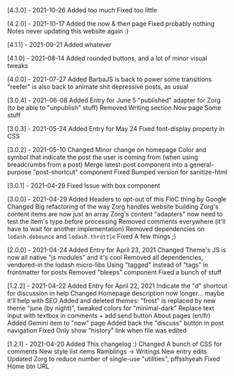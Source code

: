 [4.3.0] - 2021-10-26
Added
    too much
Fixed
    too little

[4.2.0] - 2021-10-17
Added
    the now & then page
Fixed
    probably nothing
Notes
    never updating this website again :)

[4.1.1] - 2021-09-21
Added
    whatever

[4.1.0] - 2021-08-14
Added
    rounded buttons, and a lot of minor visual tweaks

[4.0.0] - 2021-07-27
Added
    BarbaJS is back to power some transitions
    "reefer" is also back to animate shit
    depressive posts, as usual

[3.0.4] - 2021-06-08
Added
    Entry for June 5
    "published" adapter for Zorg (to be able to "unpublish" stuff)
Removed
    Writing section
    Now page
    Some stuff

[3.0.3] - 2021-05-24
Added
    Entry for May 24
Fixed
    font-display property in CSS

[3.0.2] - 2021-05-10
Changed
    Minor change on homepage
    Color and symbol that indicate the post the user is coming from (when using breadcrumbs from a post)
    Merge latest-post component into a general-purpose "post-shortcut" component
Fixed
    Bumped version for sanitize-html

[3.0.1] - 2021-04-29
Fixed
    Issue with box component

[3.0.0] - 2021-04-29
Added
    Headers to opt-out of this FloC thing by Google
Changed
    Big refactoring of the way Zorg handles website building
    Zorg's content items are now just an array
    Zorg's content "adapters" now need to test the item's type before processing
    Removed comments everywhere (it'll have to wait for another implementation)
    Removed dependencies on `lodash.debounce` and `lodash.throttle`
Fixed
    A few things ;)

[2.0.0] - 2021-04-24
Added
    Entry for April 23, 2021
Changed
    Theme's JS is now all native "js modules" and it's cool
    Removed all dependencies, vendored-in the lodash micro-libs
    Using "tagged" instead of "tags" in frontmatter for posts
    Removed "bleeps" component
Fixed
    a bunch of stuff

[1.2.2] - 2021-04-22
Added
    Entry for April 22, 2021
    Indicate the "d" shortcut for discussion in help
Changed
    Homepage description now longer... maybe it'll help with SEO
    Added and deleted themes: "frost" is replaced by new theme "june (by night)", tweaked colors for "minimal-dark"
    Replace text input with textbox in comments + add send button
    About pages (en/fr)
    Added Gemini item to "now" page
    Added back the "discuss" button in post navigation
Fixed
    Only show "history" link when file was edited

[1.2.1] - 2021-04-20
Added
    This changelog :)
Changed
    A bunch of CSS for comments
    New style list items
    Ramblings -> Writings
    New entry edits
    Updated Zorg to reduce number of single-use "utilities", pffsshyeah
Fixed
    Home btn URL
